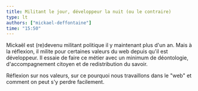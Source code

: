 ```yaml
---
title: Militant le jour, développeur la nuit (ou le contraire)
type: lt
authors: ["mickael-deffontaine"]
time: "15:50"
---
```


Mickaël est (re)devenu militant politique il y maintenant plus d'un an. Mais à la réflexion, il milite pour certaines valeurs du web depuis qu'il est développeur. Il essaie de faire ce métier avec un minimum de déontologie, d'accompagnement citoyen et de redistribution du savoir.

Réflexion sur nos valeurs, sur ce pourquoi nous travaillons dans le "web" et comment on peut s'y perdre facilement.
